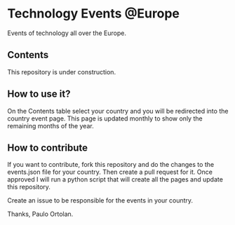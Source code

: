 # Technology Events @Europe

Events of technology all over the Europe.

## Contents

This repository is under construction.

## How to use it?

On the Contents table select your country and you will be redirected into the country event page. This page is updated monthly to show only the remaining months of the year.

## How to contribute

If you want to contribute, fork this repository and do the changes to the events.json file for your country. Then create a pull request for it. Once approved I will run a python script that will create all the pages and update this repository.

Create an issue to be responsible for the events in your country.

Thanks, Paulo Ortolan.
